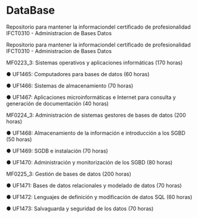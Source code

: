# DataBase
Repositorio para mantener la informaciondel certificado de profesionalidad IFCT0310 - Administracion de Bases Datos

Repositorio para mantener la informaciondel certificado de profesionalidad IFCT0310 - Administracion de Bases Datos

MF0223_3: Sistemas operativos y aplicaciones informáticas (170 horas)

● UF1465: Computadores para bases de datos (60 horas)

● UF1466: Sistemas de almacenamiento (70 horas)

● UF1467: Aplicaciones microinformáticas e Internet para consulta y generación de documentación (40 horas)

MF0224_3: Administración de sistemas gestores de bases de datos (200 horas)

● UF1468: Almacenamiento de la información e introducción a los SGBD (50 horas)

● UF1469: SGDB e instalación (70 horas)

● UF1470: Administración y monitorización de los SGBD (80 horas)

MF0225_3: Gestión de bases de datos (200 horas)

● UF1471: Bases de datos relacionales y modelado de datos (70 horas)

● UF1472: Lenguajes de definición y modificación de datos SQL (60 horas)

● UF1473: Salvaguarda y seguridad de los datos (70 horas)
